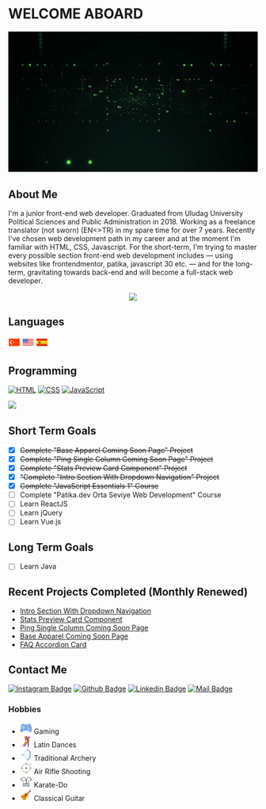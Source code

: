 # WELCOME ABOARD

<p align="center">
    <img src="./img/gif1.gif">
</p>

## About Me

I'm a junior front-end web developer. Graduated from Uludag University Political Sciences and Public Administration in 2018. Working as a freelance translator (not sworn) (EN<>TR) in my spare time for over 7 years. Recently I've chosen web development path in my career and at the moment I'm familiar with HTML, CSS, Javascript. For the short-term, I'm trying to master every possible section front-end web development includes — using websites like frontendmentor, patika, javascript 30 etc. — and for the long-term, gravitating towards back-end and will become a full-stack web developer.

<p align="center" style="text-align: center;">
    <a href="https://github.com/halibal">
    <img
        width="200px"
        align="center"
        src="https://github-profile-trophy.vercel.app/?username=halibal&theme=dracula&title=Commit,Repository&column=2&margin-w=15&margin-h=15"
        />
    </a>
</p>

## Languages

![Turkish Flag](./img/icons8-turkey-24.png)
![USA Flag](./img/icons8-usa-24.png)
![Spanish Flag](./img/icons8-spain-flag-24.png)

## Programming

[![HTML](https://img.shields.io/badge/html-e34c26?style=for-the-badge&logo=html5&logoColor=white)](###Programming)
[![CSS](https://img.shields.io/badge/css-264de4?style=for-the-badge&logo=css3&logoColor=white)](###Programming)
[![JavaScript](https://img.shields.io/badge/javascript-f0db4f?style=for-the-badge&logo=javascript&logoColor=white)](###Programming)

<a href="https://github.com/halibal">
        <img height="113em" src="https://github-readme-stats.vercel.app/api/top-langs?username=halibal&layout=compact&theme=dracula&hide=jupyter%20notebook&langs_count=7"/>
</a>

## Short Term Goals

- [X] ~~Complete "Base Apparel Coming Soon Page" Project~~
- [X] ~~Complete "Ping Single Column Coming Soon Page" Project~~
- [X] ~~Complete "Stats Preview Card Component" Project~~
- [X] ~~"Complete "Intro Section With Dropdown Navigation" Project~~
- [X] ~~Complete "JavaScript Essentials 1" Course~~
- [ ] Complete "Patika.dev Orta Seviye Web Development" Course
- [ ] Learn ReactJS
- [ ] Learn jQuery
- [ ] Learn Vue.js

## Long Term Goals

- [ ] Learn Java

## Recent Projects Completed (Monthly Renewed)

- [Intro Section With Dropdown Navigation](https://github.com/halibal/frontendmentor-projects/tree/main/Intro_Section_With_Dropdown_Navigation)
- [Stats Preview Card Component](https://halibal.github.io/frontendmentor-projects/Stats_Preview_Card_Component/index.html)
- [Ping Single Column Coming Soon Page](https://halibal.github.io/ping-single-column-coming-soon-page/)
- [Base Apparel Coming Soon Page](https://halibal.github.io/base-apparel-coming-home-page/)
- [FAQ Accordion Card](https://github.com/halibal/faq-accordion-card)

## Contact Me

[![Instagram Badge](https://img.shields.io/badge/instagram-fb3958?style=for-the-badge&logo=instagram&logoColor=white)](https://www.instagram.com/halibal__/)
[![Github Badge](https://img.shields.io/badge/github-333?style=for-the-badge&logo=github&logoColor=white)](https://github.com/halibal)
[![Linkedin Badge](https://img.shields.io/badge/linkedin-%230077B5.svg?&style=for-the-badge&logo=linkedin&logoColor=white)](https://www.linkedin.com/in/halilagul/)
[![Mail Badge](https://img.shields.io/badge/email-c14438?style=for-the-badge&logo=Gmail&logoColor=white&link=mailto:halibal95@gmail.com)](mailto:halibal95@gmail.com)

### Hobbies

- ![Gaming](./img/icons8-game-24.png) Gaming
- ![Latin Dances](./img/icons8-tango-24.png) Latin Dances
- ![Traditional Archery](./img/icons8-archery-24.png) Traditional Archery
- ![Air Rifle Shooting](./img/icons8-shooting-target-24.png) Air Rifle Shooting
- ![Karate-Do](./img/icons8-karate-24.png) Karate-Do
- ![Classical Guitar](./img/icons8-guitar-24.png) Classical Guitar
